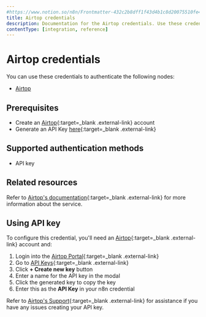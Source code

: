 ```yaml
---
#https://www.notion.so/n8n/Frontmatter-432c2b8dff1f43d4b1c8d20075510fe4
title: Airtop credentials
description: Documentation for the Airtop credentials. Use these credentials to authenticate Airtop in n8n, a workflow automation platform.
contentType: [integration, reference]
---
```


<!-- 
The title should be the name of the integration.
Match the brand name exactly. For example, GitHub NOT Github
-->
# Airtop credentials

You can use these credentials to authenticate the following nodes:

- [Airtop](/integrations/builtin/app-nodes/n8n-nodes-base.airtop/index.md)


## Prerequisites

* Create an [Airtop](https://portal.airtop.ai/sign-up/){:target=_blank .external-link} account
* Generate an API Key [here](https://portal.airtop.ai/api-keys){:target=_blank .external-link}

## Supported authentication methods

* API key

## Related resources

Refer to [Airtop's documentation](https://docs.airtop.ai/){:target=_blank .external-link} for more information about the service.

## Using API key

To configure this credential, you'll need an [Airtop](https://portal.airtop.ai/sign-up/){:target=_blank .external-link} account and:

1. Login into the [Airtop Portal](https://portal.airtop.ai){:target=_blank .external-link}
2. Go to [API Keys](https://portal.airtop.ai/api-keys){:target=_blank .external-link}
3. Click **+ Create new key** button
4. Enter a name for the API key in the modal
5. Click the generated key to copy the key
6. Enter this as the **API Key** in your n8n credential

Refer to [Airtop's Support](https://docs.airtop.ai/guides/misc/support){:target=_blank .external-link} for assistance if you have any issues creating your API key.

